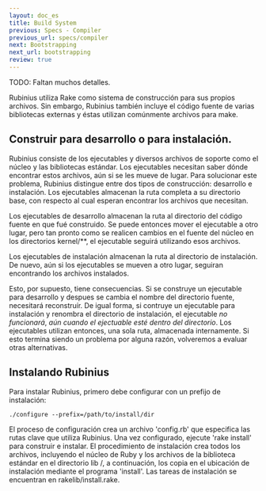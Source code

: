 ```yaml
---
layout: doc_es
title: Build System
previous: Specs - Compiler
previous_url: specs/compiler
next: Bootstrapping
next_url: bootstrapping
review: true
---
```


TODO: Faltan muchos detalles.

Rubinius utiliza Rake como sistema de construcción para sus propios archivos.
Sin embargo, Rubinius también incluye el código fuente de varias bibliotecas
externas y éstas utilizan comúnmente archivos para make.


## Construir para desarrollo o para instalación.

Rubinius consiste de los ejecutables y diversos archivos de soporte
como el núcleo y las bibliotecas estándar. Los ejecutables necesitan
saber dónde encontrar estos archivos, aún si se les mueve de
lugar. Para solucionar este problema, Rubinius distingue entre dos
tipos de construcción: desarrollo e instalación. Los ejecutables
almacenan la ruta completa a su directorio base, con respecto al cual
esperan encontrar los archivos que necesitan.

Los ejecutables de desarrollo almacenan la ruta al directorio del
código fuente en que fué construido. Se puede entonces mover el
ejecutable a otro lugar, pero tan pronto como se realicen cambios en
el fuente del núcleo en los directorios kernel/\*\*, el ejecutable
seguirá utilizando esos archivos.

Los ejecutables de instalación almacenan la ruta al directorio de
instalación. De nuevo, aún si los ejecutables se mueven a otro lugar,
seguiran encontrando los archivos instalados.

Esto, por supuesto, tiene consecuencias. Si se construye un ejecutable
para desarrollo y despues se cambia el nombre del directorio fuente,
necesitará reconstruír. De igual forma, si contruye un ejecutable para
instalación y renombra el directorio de instalación, el ejecutable
*no funcionará*,  *aún cuando el ejectuable esté dentro del directorio*.
Los ejecutables utilizan entonces, una sola ruta, almacenada
internamente. Si esto termina siendo un problema por alguna razón,
volveremos a evaluar otras alternativas.


## Instalando Rubinius

Para instalar Rubinius, primero debe configurar con un prefijo de instalación:

    ./configure --prefix=/path/to/install/dir

El proceso de configuración crea un archivo 'config.rb' que especifica
las rutas clave que utiliza Rubinius. Una vez configurado, ejecute
'rake install' para construir e instalar. El procedimiento de
instalación crea todos los archivos, incluyendo el núcleo de Ruby y
los archivos de la biblioteca estándar en el directorio lib /, a continuación, los
copia en el ubicación de instalación mediante el programa 'install'.
Las tareas de instalación se encuentran en rakelib/install.rake.
